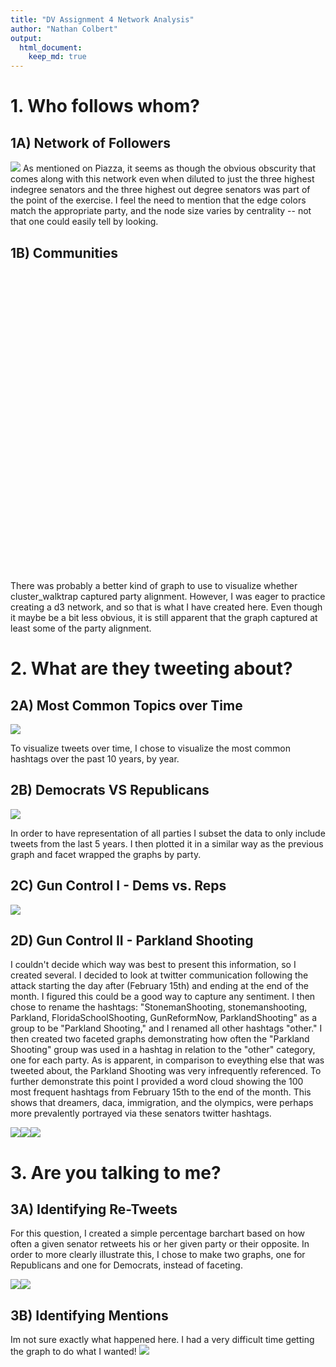 ```yaml
---
title: "DV Assignment 4 Network Analysis"
author: "Nathan Colbert"
output: 
  html_document:
    keep_md: true
---
```





# 1. Who follows whom?

## 1A) Network of Followers

![](DV_ASSIGNMENT4_NETWORKS_files/figure-html/unnamed-chunk-1-1.png)<!-- -->
As mentioned on Piazza, it seems as though the obvious obscurity that comes along with this network even when diluted to just the three highest indegree senators and the three highest out degree senators was part of the point of the exercise. I feel the need to mention that the edge colors match the appropriate party, and the node size varies by centrality -- not that one could easily tell by looking. 

## 1B) Communities

<!--html_preserve--><div id="htmlwidget-7439602213d70159af41" style="width:960px;height:480px;" class="forceNetwork html-widget"></div>
<script type="application/json" data-for="htmlwidget-7439602213d70159af41">{"x":{"links":{"source":[2,1,4,3,0,2,1,2,0,4,1,0,4,1,4,3,1,3,1,0,4,0,1,1,0,1,4,1,0,0,3,1,2,4,1,3,4,4,2,3,0,1,3,4,0,1,3,0,4,1,1,4,2,0,0,4,1,0,3,0,4,1,0,2,0,1,4,3,0,1,1,4,2,3,1,2,0,0,3,4,1,2,4,1,0,4,3,0,4,1,2,0,3,1,4,0,3,4,1,3,0,1,3,2,0,4,0,4,1,2,3,4,3,1,0,1,2,3,4,0,0,3,1,0,4,0,1,4,1,0,3,0,3,1,4,0,2,0,1,3,2,4,3,0,1,4,0,1,4,3,1,4,0,2,4,3,0,1,1,2,0,1,3,4,0,0,4,1,3,4,3,0,2,1,0,1,3,4,0,2,1,0,1,0,1,2,0,4,2,3,1,0,1,3,4,4,0,4,3,2,4,1,3,0,0,1,4,0,3,4,4,1,3,3,1,1,2,3,0,0,1,2,4,0,1,3,4,1,0,1,4,3,1,2,0,4,4,0,1,0,1,1,0,2,0,1,2,0,1,4,1,3,3,4,0,1,0,1,4,3,1,0,4,2,4,0,1,1,0,2,1,0,2,3,1,4,0,4,3,0,1,0,2,1,1,4,0,3,0,4,3,2,1,0,1,4,3,1],"target":[33,33,33,33,33,89,86,16,16,16,13,13,13,80,91,91,81,44,44,44,44,60,60,78,25,25,25,7,7,64,64,64,64,64,0,0,0,69,69,69,69,69,46,46,46,46,17,17,17,17,18,18,18,18,70,70,70,27,56,56,56,36,36,36,73,73,73,73,63,63,82,82,82,82,26,26,26,74,74,74,74,49,49,49,49,71,71,71,29,29,29,29,29,12,12,12,12,28,28,28,28,21,21,21,21,21,76,76,76,76,76,39,39,39,39,43,43,43,43,43,51,51,15,15,55,55,55,68,68,68,68,45,45,45,45,19,19,62,62,62,62,62,42,42,42,42,38,38,38,61,61,61,61,61,47,47,47,47,35,35,35,9,9,9,9,11,11,11,11,57,57,57,57,57,72,72,40,40,40,40,40,10,10,6,6,6,14,14,14,14,14,41,41,41,41,22,22,88,88,88,20,20,20,20,8,8,8,31,31,31,83,83,83,84,84,4,4,4,4,77,77,52,52,52,52,2,2,2,2,85,90,90,3,3,3,3,67,67,67,66,66,24,24,54,54,54,75,75,75,93,93,93,48,48,48,48,5,5,5,53,53,53,53,53,32,32,32,65,65,34,34,34,50,50,50,50,50,92,92,23,79,58,58,58,30,30,30,30,59,59,59,59,59,37,37,87,87,87],"colour":["#666","#666","#666","#666","#666","#666","#666","#666","#666","#666","#666","#666","#666","#666","#666","#666","#666","#666","#666","#666","#666","#666","#666","#666","#666","#666","#666","#666","#666","#666","#666","#666","#666","#666","#666","#666","#666","#666","#666","#666","#666","#666","#666","#666","#666","#666","#666","#666","#666","#666","#666","#666","#666","#666","#666","#666","#666","#666","#666","#666","#666","#666","#666","#666","#666","#666","#666","#666","#666","#666","#666","#666","#666","#666","#666","#666","#666","#666","#666","#666","#666","#666","#666","#666","#666","#666","#666","#666","#666","#666","#666","#666","#666","#666","#666","#666","#666","#666","#666","#666","#666","#666","#666","#666","#666","#666","#666","#666","#666","#666","#666","#666","#666","#666","#666","#666","#666","#666","#666","#666","#666","#666","#666","#666","#666","#666","#666","#666","#666","#666","#666","#666","#666","#666","#666","#666","#666","#666","#666","#666","#666","#666","#666","#666","#666","#666","#666","#666","#666","#666","#666","#666","#666","#666","#666","#666","#666","#666","#666","#666","#666","#666","#666","#666","#666","#666","#666","#666","#666","#666","#666","#666","#666","#666","#666","#666","#666","#666","#666","#666","#666","#666","#666","#666","#666","#666","#666","#666","#666","#666","#666","#666","#666","#666","#666","#666","#666","#666","#666","#666","#666","#666","#666","#666","#666","#666","#666","#666","#666","#666","#666","#666","#666","#666","#666","#666","#666","#666","#666","#666","#666","#666","#666","#666","#666","#666","#666","#666","#666","#666","#666","#666","#666","#666","#666","#666","#666","#666","#666","#666","#666","#666","#666","#666","#666","#666","#666","#666","#666","#666","#666","#666","#666","#666","#666","#666","#666","#666","#666","#666","#666","#666","#666","#666","#666","#666","#666","#666","#666","#666","#666","#666","#666","#666","#666","#666","#666","#666","#666","#666","#666","#666","#666","#666","#666","#666","#666","#666","#666","#666","#666","#666","#666","#666","#666","#666","#666","#666"]},"nodes":{"name":["lisamurkowski","SenJohnMcCain","SenJohnKennedy","SenMarkey","SenJeffMerkley","SenShelby","SenDanSullivan","JohnBoozman","SenFeinstein","SenBennetCO","SenCoryGardner","SenBlumenthal","SenatorCarper","ChrisCoons","sendavidperdue","SenatorIsakson","brianschatz","maziehirono","MikeCrapo","SenatorRisch","SenDuckworth","SenatorDurbin","SenDonnelly","SenToddYoung","SenPatRoberts","JerryMoran","SenateMajLdr","RandPaul","SenatorCollins","SenatorCardin","SenWarren","SenGaryPeters","SenStabenow","amyklobuchar","SenThadCochran","SenatorWicker","RoyBlunt","SteveDaines","SenatorTester","SenatorFischer","SenCortezMasto","SenDeanHeller","SenatorShaheen","SenatorHassan","CoryBooker","SenatorMenendez","MartinHeinrich","SenatorTomUdall","SenSchumer","SenatorBurr","SenThomTillis","SenatorHeitkamp","SenJohnHoeven","SenSherrodBrown","senrobportman","SenatorLankford","RonWyden","SenBobCasey","SenToomey","SenWhitehouse","GrahamBlog","SenatorTimScott","SenatorRounds","SenAlexander","JohnCornyn","SenTedCruz","senorrinhatch","SenMikeLee","SenatorLeahy","MarkWarner","PattyMurray","SenatorCantwell","SenCapito","Sen_JoeManchin","SenatorBaldwin","SenRonJohnson","SenatorEnzi","SenJohnBarrasso","JeffFlake","SenTomCotton","ChrisMurphyCT","ChuckGrassley","SenAngusKing","SenGillibrand","SenJackReed","SenJohnThune","BobCorker","timkaine","SenDougJones","BillCassidy","SenKamalaHarris","ChrisVanHollen","SenTinaSmith","SenSanders"],"group":[1,2,3,4,5,6,7,8,9,10,11,12,13,14,15,16,17,18,19,20,21,22,23,24,25,26,27,28,29,30,31,32,33,34,35,36,37,38,39,40,41,42,43,44,45,46,47,48,49,50,51,52,53,54,55,56,57,58,59,60,61,62,63,64,65,66,67,68,69,70,71,72,73,74,75,76,77,78,79,80,81,82,83,84,85,86,87,88,89,90,91,92,93,94]},"options":{"NodeID":"name","Group":"group","colourScale":"d3.scaleOrdinal(d3.schemeCategory20);","fontSize":24,"fontFamily":"serif","clickTextSize":60,"linkDistance":20,"linkWidth":"function(d) { return Math.sqrt(d.value); }","charge":-100,"opacity":1,"zoom":true,"legend":false,"arrows":false,"nodesize":false,"radiusCalculation":" Math.sqrt(d.nodesize)+6","bounded":false,"opacityNoHover":0,"clickAction":null}},"evals":[],"jsHooks":[]}</script><!--/html_preserve-->

There was probably a better kind of graph to use to visualize whether cluster_walktrap captured party alignment. However, I was eager to practice creating a d3 network, and so that is what I have created here. Even though it maybe be a bit less obvious, it is still apparent that the graph captured at least some of the party alignment.

# 2. What are they tweeting about?

## 2A) Most Common Topics over Time

![](DV_ASSIGNMENT4_NETWORKS_files/figure-html/unnamed-chunk-3-1.png)<!-- -->

To visualize tweets over time, I chose to visualize the most common hashtags over the past 10 years, by year. 


## 2B) Democrats VS Republicans

![](DV_ASSIGNMENT4_NETWORKS_files/figure-html/unnamed-chunk-4-1.png)<!-- -->

In order to have representation of all parties I subset the data to only include tweets from the last 5 years. I then plotted it in a similar way as the previous graph and facet wrapped the graphs by party. 


## 2C) Gun Control I - Dems vs. Reps

![](DV_ASSIGNMENT4_NETWORKS_files/figure-html/unnamed-chunk-5-1.png)<!-- -->


## 2D) Gun Control II - Parkland Shooting

I couldn't decide which way was best to present this information, so I created several. I decided to look at twitter communication following the attack starting the day after (February 15th) and ending at the end of the month. I figured this could be a good way to capture any sentiment. I then chose to rename the hashtags: "StonemanShooting, stonemanshooting, Parkland, FloridaSchoolShooting, GunReformNow, ParklandShooting" as a group to be "Parkland Shooting," and I renamed all other hashtags "other."  I then created two faceted graphs demonstrating how often the "Parkland Shooting" group was used in a hashtag in relation to the "other" category, one for each party. As is apparent, in comparison to eveything else that was tweeted about, the Parkland Shooting was very infrequently referenced. To further demonstrate this point I provided a word cloud showing the 100 most frequent hashtags from February 15th to the end of the month. This shows that dreamers, daca, immigration, and the olympics, were perhaps more prevalently portrayed via these senators twitter hashtags.

![](DV_ASSIGNMENT4_NETWORKS_files/figure-html/unnamed-chunk-6-1.png)<!-- -->![](DV_ASSIGNMENT4_NETWORKS_files/figure-html/unnamed-chunk-6-2.png)<!-- -->![](DV_ASSIGNMENT4_NETWORKS_files/figure-html/unnamed-chunk-6-3.png)<!-- -->



# 3. Are you talking to me?


## 3A) Identifying Re-Tweets

For this question, I created a simple percentage barchart based on how often a given senator retweets his or her given party or their opposite. In order to more clearly illustrate this, I chose to make two graphs, one for Republicans and one for Democrats, instead of faceting. 

![](DV_ASSIGNMENT4_NETWORKS_files/figure-html/unnamed-chunk-7-1.png)<!-- -->![](DV_ASSIGNMENT4_NETWORKS_files/figure-html/unnamed-chunk-7-2.png)<!-- -->

## 3B) Identifying Mentions

Im not sure exactly what happened here. I had a very difficult time getting the graph to do what I wanted! 
![](DV_ASSIGNMENT4_NETWORKS_files/figure-html/unnamed-chunk-8-1.png)<!-- -->
